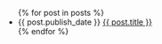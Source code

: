 <!--
title: Posts
description: Words about programming, design, art, and other things.
kind: section
-->

<ul class="chronological-list">
  {% for post in posts %}
    <li class="chronological-item">
      <span class="chronological-date" data-date="{{ post.publish_date }}" data-format="%Y %b %d">{{ post.publish_date }}</span>
      <a class="chronological-link" href="{{ post.href }}">{{ post.title }}</a>
    </li>
  {% endfor %}
</ul>